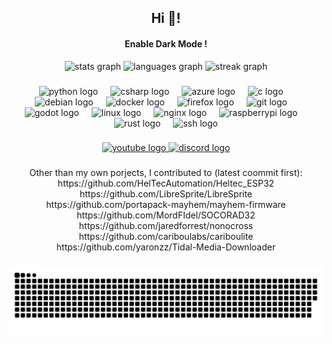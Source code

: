 <div align="center">
   <h2>Hi 👋!</h2>
   <h4>Enable Dark Mode !</h4>
</div>

<div align="center">
   <img src="https://github-readme-stats.vercel.app/api?username=joyel24&hide_title=false&hide_rank=false&show_icons=true&include_all_commits=true&count_private=true&disable_animations=false&theme=aura&locale=fr&hide_border=false" height="150" alt="stats graph"  />
 <img src="https://github-readme-stats.vercel.app/api/top-langs?username=joyel24&locale=fr&hide_title=false&layout=compact&card_width=320&langs_count=5&theme=aura&hide_border=false" height="150" alt="languages graph"  />
  <img src="https://streak-stats.demolab.com?user=joyel24&locale=fr&mode=weekly&theme=aura&hide_border=false&border_radius=5" height="150" alt="streak graph"  />
</div>

###

<div align="center">
  <img src="https://cdn.jsdelivr.net/gh/devicons/devicon/icons/python/python-original.svg" height="30" alt="python logo"  />
  <img width="12" />
  <img src="https://cdn.jsdelivr.net/gh/devicons/devicon/icons/csharp/csharp-original.svg" height="30" alt="csharp logo"  />
  <img width="12" />
  <img src="https://cdn.jsdelivr.net/gh/devicons/devicon/icons/azure/azure-original.svg" height="30" alt="azure logo"  />
  <img width="12" />
  <img src="https://cdn.jsdelivr.net/gh/devicons/devicon/icons/c/c-original.svg" height="30" alt="c logo"  />
  <img width="12" />
  <img src="https://cdn.jsdelivr.net/gh/devicons/devicon/icons/debian/debian-original.svg" height="30" alt="debian logo"  />
  <img width="12" />
  <img src="https://cdn.jsdelivr.net/gh/devicons/devicon/icons/docker/docker-original.svg" height="30" alt="docker logo"  />
  <img width="12" />
  <img src="https://cdn.jsdelivr.net/gh/devicons/devicon/icons/firefox/firefox-original.svg" height="30" alt="firefox logo"  />
  <img width="12" />
  <img src="https://cdn.jsdelivr.net/gh/devicons/devicon/icons/git/git-original.svg" height="30" alt="git logo"  />
  <img width="12" />
  <img src="https://cdn.jsdelivr.net/gh/devicons/devicon/icons/godot/godot-original.svg" height="30" alt="godot logo"  />
  <img width="12" />
  <img src="https://cdn.jsdelivr.net/gh/devicons/devicon/icons/linux/linux-original.svg" height="30" alt="linux logo"  />
  <img width="12" />
  <img src="https://cdn.jsdelivr.net/gh/devicons/devicon/icons/nginx/nginx-original.svg" height="30" alt="nginx logo"  />
  <img width="12" />
  <img src="https://cdn.jsdelivr.net/gh/devicons/devicon/icons/raspberrypi/raspberrypi-original.svg" height="30" alt="raspberrypi logo"  />
  <img width="12" />
  <img src="https://kinsta.com/wp-content/uploads/2021/03/rust-logo-512x512-1-150x150.png" height="30" alt="rust logo"  />
  <img width="12" />
  <img src="https://www.svgrepo.com/show/438984/ssh.svg" height="30" alt="ssh logo"  />
</div>

###

<div align="center">
  <a href="https://www.youtube.com/@JoelEnVrac/playlists" target="_blank">
    <img src="https://img.shields.io/static/v1?message=Youtube&logo=youtube&label=&color=FF0000&logoColor=white&labelColor=&style=flat" height="45" alt="youtube logo"  />
  </a>
  <a href="https://discord.com/invite/XPQBCk4cfe" target="_blank">
    <img src="https://img.shields.io/static/v1?message=Discord&logo=discord&label=&color=7289DA&logoColor=white&labelColor=7289DA&style=flat" height="45" alt="discord logo"  />
  </a>
</div>

###

<div align=center>
   Other than my own porjects, I contributed to (latest coommit first):<br>
   https://github.com/HelTecAutomation/Heltec_ESP32<br>
   https://github.com/LibreSprite/LibreSprite<br>
   https://github.com/portapack-mayhem/mayhem-firmware<br>
   https://github.com/MordFIdel/SOCORAD32<br>
   https://github.com/jaredforrest/nonocross<br>
   https://github.com/cariboulabs/cariboulite<br>
   https://github.com/yaronzz/Tidal-Media-Downloader
</div>

###
<div align="center">
   <img src="https://raw.githubusercontent.com/joyel24/joyel24/output/snake.svg" alt="Snake animation" />
</div>

###
